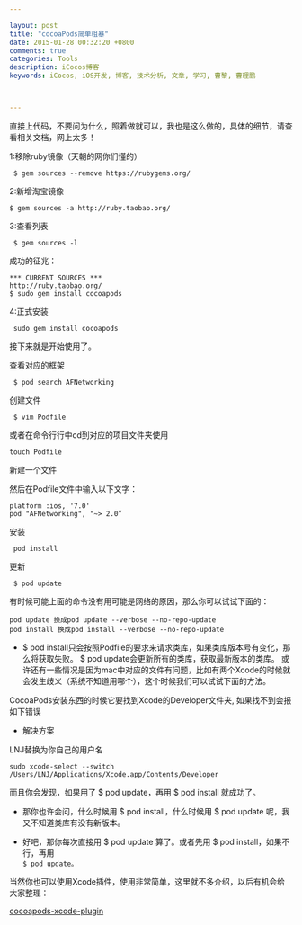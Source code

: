```yaml
---

layout: post
title: "cocoaPods简单粗暴"
date: 2015-01-28 00:32:20 +0800
comments: true
categories: Tools
description: iCocos博客
keywords: iCocos, iOS开发, 博客, 技术分析, 文章, 学习, 曹黎, 曹理鹏



---
```




直接上代码，不要问为什么，照着做就可以，我也是这么做的，具体的细节，请查看相关文档，网上太多！

 

1:移除ruby镜像（天朝的网你们懂的）

	 $ gem sources --remove https://rubygems.org/ 



<!--more-->




 

2:新增淘宝镜像

	$ gem sources -a http://ruby.taobao.org/ 

 

3:查看列表

	 $ gem sources -l 

成功的征兆：

	*** CURRENT SOURCES ***
	http://ruby.taobao.org/
	$ sudo gem install cocoapods
 

4:正式安装

	 sudo gem install cocoapods 

 

接下来就是开始使用了。

 

查看对应的框架

	 $ pod search AFNetworking 

 

创建文件

	 $ vim Podfile 

 或者在命令行行中cd到对应的项目文件夹使用

	touch Podfile
	
新建一个文件

 

然后在Podfile文件中输入以下文字：

	platform :ios, '7.0'
	pod "AFNetworking", "~> 2.0”
 

 

安装

	 pod install  

更新

	 $ pod update 

 

有时候可能上面的命令没有用可能是网络的原因，那么你可以试试下面的：

	pod update 换成pod update --verbose --no-repo-update
	pod install 换成pod install --verbose --no-repo-update

 

+ $ pod install只会按照Podfile的要求来请求类库，如果类库版本号有变化，那么将获取失败。
$ pod update会更新所有的类库，获取最新版本的类库。
或许还有一些情况是因为mac中对应的文件有问题，比如有两个Xcode的时候就会发生歧义（系统不知道用哪个），这个时候我们可以试试下面的方法。

CocoaPods安装东西的时候它要找到Xcode的Developer文件夹, 如果找不到会报如下错误 

- 解决方案

LNJ替换为你自己的用户名
	
	sudo xcode-select --switch /Users/LNJ/Applications/Xcode.app/Contents/Developer
      
而且你会发现，如果用了 $ pod update，再用 $ pod install 就成功了。

+ 那你也许会问，什么时候用 $ pod install，什么时候用 $ pod update 呢，我又不知道类库有没有新版本。

+ 好吧，那你每次直接用 $ pod update 算了。或者先用 $ pod install，如果不行，再用 	
	`$ pod update。`
	

当然你也可以使用Xcode插件，使用非常简单，这里就不多介绍，以后有机会给大家整理：


[cocoapods-xcode-plugin](https://github.com/kattrali/cocoapods-xcode-plugin)

